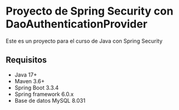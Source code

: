 # Proyecto de Spring Security con DaoAuthenticationProvider

Este es un proyecto para el curso de Java con Spring Security

## Requisitos

- Java 17+
- Maven 3.6+
- Spring Boot 3.3.4
- Spring framework 6.0.x
- Base de datos MySQL 8.031